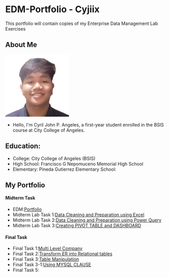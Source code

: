

# EDM-Portfolio - Cyjiix
This portfolio will contain copies of my Enterprise Data Management Lab Exercises 
## About Me
<img src="PicNiCy2.jpg" alt="Alt Text" Width="200" heigth="100"> <br>





- Hello, I'm Cyril John P. Angeles, a first-year student enrolled in the BSIS course at City College of Angeles. 


## Education:
- College: City College of Angeles (BSIS)
- High School: Francisco G Nepomuceno Memorial High School
- Elementary: Pineda Gutierrez Elementary School:

## My Portfolio
#### Midterm Task
- EDM:[Portfolio](https://cyjiix29.github.io/EDM-V3/)
- Midterm Lab Task 1:[Data Cleaning and Preparation using Excel](https://cyjiix29.github.io/Midterm-Task-1---Data-Cleaning-and-Preparation-using-Excel/)
- Midterm Lab Task 2:[Data Cleaning and Preparation using Power Query](https://cyjiix29.github.io/Midterm-Task-2/)
- Midterm Lab Task 3:[Creating PIVOT TABLE and DASHBOARD](https://cyjiix29.github.io/Midterm-Task-3/)

#### Final Task
- Final Task 1:[Multi Level Company](https://cyjiix29.github.io/Final-Task-1/)
- Final Task 2:[Transform ER into Relational tables](https://cyjiix29.github.io/Final-Task-2/)
- Final Task 3:[Table Manipulation](https://cyjiix29.github.io/Final-task-3/)
- Final Task 3-1:[Using MYSQL CLAUSE](https://cyjiix29.github.io/Final-Task-3-1/)
- Final Task 5:[](https://cyjiix29.github.io/Final-Task-5/)
